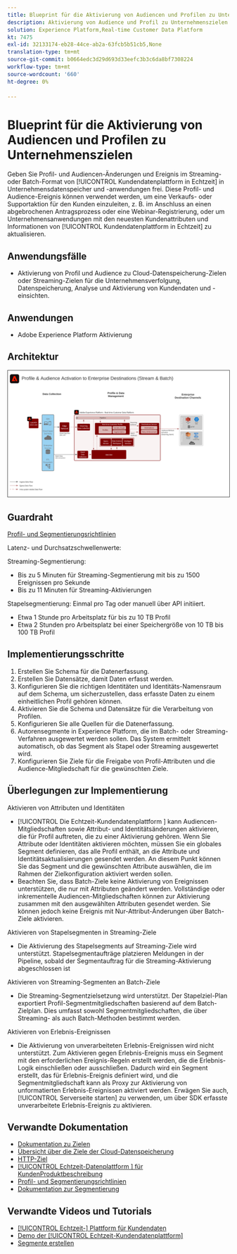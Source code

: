 ```yaml
---
title: Blueprint für die Aktivierung von Audiencen und Profilen zu Unternehmenszielen
description: Aktivierung von Audience und Profil zu Unternehmenszielen
solution: Experience Platform,Real-time Customer Data Platform
kt: 7475
exl-id: 32133174-eb28-44ce-ab2a-63fcb5b51cb5,None
translation-type: tm+mt
source-git-commit: b0664edc3d29d693d33eefc3b3c6da8bf7308224
workflow-type: tm+mt
source-wordcount: '660'
ht-degree: 0%

---
```


# Blueprint für die Aktivierung von Audiencen und Profilen zu Unternehmenszielen

Geben Sie Profil- und Audiencen-Änderungen und Ereignis im Streaming- oder Batch-Format von [!UICONTROL Kundendatenplattform in Echtzeit] in Unternehmensdatenspeicher und -anwendungen frei. Diese Profil- und Audience-Ereignis können verwendet werden, um eine Verkaufs- oder Supportaktion für den Kunden einzuleiten, z. B. im Anschluss an einen abgebrochenen Antragsprozess oder eine Webinar-Registrierung, oder um Unternehmensanwendungen mit den neuesten Kundenattributen und Informationen von [!UICONTROL Kundendatenplattform in Echtzeit] zu aktualisieren.

## Anwendungsfälle

* Aktivierung von Profil und Audience zu Cloud-Datenspeicherung-Zielen oder Streaming-Zielen für die Unternehmensverfolgung, Datenspeicherung, Analyse und Aktivierung von Kundendaten und -einsichten.

## Anwendungen

* Adobe Experience Platform Aktivierung

## Architektur

<img src="assets/enterprise_destination.svg" alt="Referenzarchitektur für das Enterprise Aktivierung Szenario" style="border:1px solid #4a4a4a" />

## Guardraht

[Profil- und Segmentierungsrichtlinien](https://experienceleague.adobe.com/docs/experience-platform/profile/guardrails.html?lang=en)

Latenz- und Durchsatzschwellenwerte:

Streaming-Segmentierung:

* Bis zu 5 Minuten für Streaming-Segmentierung mit bis zu 1500 Ereignissen pro Sekunde
* Bis zu 11 Minuten für Streaming-Aktivierungen

Stapelsegmentierung:
Einmal pro Tag oder manuell über API initiiert.

* Etwa 1 Stunde pro Arbeitsplatz für bis zu 10 TB Profil
* Etwa 2 Stunden pro Arbeitsplatz bei einer Speichergröße von 10 TB bis 100 TB Profil

## Implementierungsschritte

1. Erstellen Sie Schema für die Datenerfassung.
1. Erstellen Sie Datensätze, damit Daten erfasst werden.
1. Konfigurieren Sie die richtigen Identitäten und Identitäts-Namensraum auf dem Schema, um sicherzustellen, dass erfasste Daten zu einem einheitlichen Profil gehören können.
1. Aktivieren Sie die Schema und Datensätze für die Verarbeitung von Profilen.
1. Konfigurieren Sie alle Quellen für die Datenerfassung.
1. Autorensegmente in Experience Platform, die im Batch- oder Streaming-Verfahren ausgewertet werden sollen. Das System ermittelt automatisch, ob das Segment als Stapel oder Streaming ausgewertet wird.
1. Konfigurieren Sie Ziele für die Freigabe von Profil-Attributen und die Audience-Mitgliedschaft für die gewünschten Ziele.

## Überlegungen zur Implementierung

Aktivieren von Attributen und Identitäten

* [!UICONTROL Die Echtzeit-Kundendatenplattform ] kann Audiencen-Mitgliedschaften sowie Attribut- und Identitätsänderungen aktivieren, die für Profil auftreten, die zu einer Aktivierung gehören. Wenn Sie Attribute oder Identitäten aktivieren möchten, müssen Sie ein globales Segment definieren, das alle Profil enthält, an die Attribute und Identitätsaktualisierungen gesendet werden. An diesem Punkt können Sie das Segment und die gewünschten Attribute auswählen, die im Rahmen der Zielkonfiguration aktiviert werden sollen.
* Beachten Sie, dass Batch-Ziele keine Aktivierung von Ereignissen unterstützen, die nur mit Attributen geändert werden. Vollständige oder inkrementelle Audiencen-Mitgliedschaften können zur Aktivierung zusammen mit den ausgewählten Attributen gesendet werden. Sie können jedoch keine Ereignis mit Nur-Attribut-Änderungen über Batch-Ziele aktivieren.

Aktivieren von Stapelsegmenten in Streaming-Ziele

* Die Aktivierung des Stapelsegments auf Streaming-Ziele wird unterstützt. Stapelsegmentaufträge platzieren Meldungen in der Pipeline, sobald der Segmentauftrag für die Streaming-Aktivierung abgeschlossen ist

Aktivieren von Streaming-Segmenten an Batch-Ziele

* Die Streaming-Segmentzielsetzung wird unterstützt. Der Stapelziel-Plan exportiert Profil-Segmentmitgliedschaften basierend auf dem Batch-Zielplan. Dies umfasst sowohl Segmentmitgliedschaften, die über Streaming- als auch Batch-Methoden bestimmt werden.

Aktivieren von Erlebnis-Ereignissen

* Die Aktivierung von unverarbeiteten Erlebnis-Ereignissen wird nicht unterstützt. Zum Aktivieren gegen Erlebnis-Ereignis muss ein Segment mit den erforderlichen Ereignis-Regeln erstellt werden, die die Erlebnis-Logik einschließen oder ausschließen. Dadurch wird ein Segment erstellt, das für Erlebnis-Ereignis definiert wird, und die Segmentmitgliedschaft kann als Proxy zur Aktivierung von unformatierten Erlebnis-Ereignissen aktiviert werden. Erwägen Sie auch, [!UICONTROL Serverseite starten] zu verwenden, um über SDK erfasste unverarbeitete Erlebnis-Ereignis zu aktivieren.

## Verwandte Dokumentation

* [Dokumentation zu Zielen](https://experienceleague.adobe.com/docs/experience-platform/destinations/catalog/overview.html)
* [Übersicht über die Ziele der Cloud-Datenspeicherung](https://experienceleague.adobe.com/docs/experience-platform/destinations/catalog/cloud-storage/overview.html?lang=en#catalog)
* [HTTP-Ziel](https://experienceleague.adobe.com/docs/experience-platform/destinations/catalog/http-destination.html?lang=en#overview)
* [[!UICONTROL Echtzeit-Datenplattform ] für KundenProduktbeschreibung](https://helpx.adobe.com/legal/product-descriptions/real-time-customer-data-platform.html)
* [Profil- und Segmentierungsrichtlinien](https://experienceleague.adobe.com/docs/experience-platform/profile/guardrails.html?lang=en)
* [Dokumentation zur Segmentierung](https://experienceleague.adobe.com/docs/experience-platform/segmentation/api/streaming-segmentation.html)

## Verwandte Videos und Tutorials

* [[!UICONTROL Echtzeit-] Plattform für Kundendaten](https://experienceleague.adobe.com/docs/platform-learn/tutorials/application-services/rtcdp/understanding-the-real-time-customer-data-platform.html)
* [Demo der  [!UICONTROL Echtzeit-Kundendatenplattform]](https://experienceleague.adobe.com/docs/platform-learn/tutorials/application-services/rtcdp/demo.html)
* [Segmente erstellen](https://experienceleague.adobe.com/docs/platform-learn/tutorials/segments/create-segments.html)
